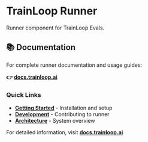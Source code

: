# TrainLoop Runner

Runner component for TrainLoop Evals.

## 📚 Documentation

For complete runner documentation and usage guides:

**👉 [docs.trainloop.ai](https://docs.trainloop.ai)**

### Quick Links
- **[Getting Started](https://docs.trainloop.ai/getting-started/installation)** - Installation and setup
- **[Development](https://docs.trainloop.ai/development/local-development)** - Contributing to runner
- **[Architecture](https://docs.trainloop.ai/development/architecture)** - System overview

For detailed information, visit **[docs.trainloop.ai](https://docs.trainloop.ai)**